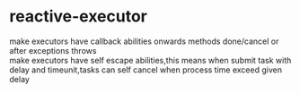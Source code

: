 # reactive-executor
make executors have callback abilities onwards methods done/cancel or after exceptions throws<br>
make executors have self escape abilities,this means when submit task with delay and timeunit,tasks can self cancel when process time exceed given delay
